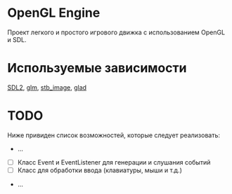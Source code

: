 # OpenGL Engine
Проект легкого и простого игрового движка с использованием OpenGL и SDL.

# Используемые зависимости
[SDL2](https://github.com/libsdl-org/SDL), [glm](https://github.com/g-truc/glm),
[stb_image](https://github.com/nothings/stb/blob/master/stb_image.h),
[glad](https://github.com/Dav1dde/glad)

# TODO
Ниже привиден список возможностей, которые следует реализовать:
- ...
- [ ] Класс Event и EventListener для генерации и слушания событий
- [ ] Класс для обработки ввода (клавиатуры, мыши и т.д.)
- ...
